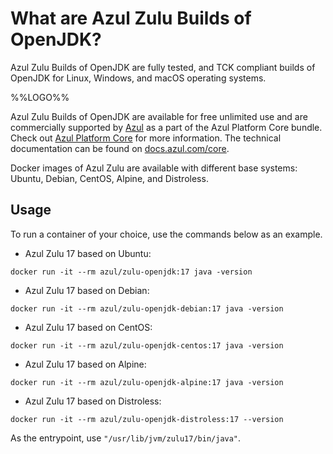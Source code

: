 # What are Azul Zulu Builds of OpenJDK?

Azul Zulu Builds of OpenJDK are fully tested, and TCK compliant builds of OpenJDK for Linux, Windows, and macOS operating systems.

%%LOGO%%

Azul Zulu Builds of OpenJDK are available for free unlimited use and are commercially supported by [Azul](https://www.azul.com/) as a part of the Azul Platform Core bundle.
Check out [Azul Platform Core](https://www.azul.com/products/core/) for more information. The technical documentation can be found on [docs.azul.com/core](https://docs.azul.com/core/).

Docker images of Azul Zulu are available with different base systems: Ubuntu, Debian, CentOS, Alpine, and Distroless.

## Usage

To run a container of your choice, use the commands below as an example.

* Azul Zulu 17 based on Ubuntu:
```
docker run -it --rm azul/zulu-openjdk:17 java -version
```
* Azul Zulu 17 based on Debian:
```
docker run -it --rm azul/zulu-openjdk-debian:17 java -version
```
* Azul Zulu 17 based on CentOS:
```
docker run -it --rm azul/zulu-openjdk-centos:17 java -version
```
* Azul Zulu 17 based on Alpine:
```
docker run -it --rm azul/zulu-openjdk-alpine:17 java -version
```
* Azul Zulu 17 based on Distroless:
```
docker run -it --rm azul/zulu-openjdk-distroless:17 --version
```

As the entrypoint, use `"/usr/lib/jvm/zulu17/bin/java"`.
